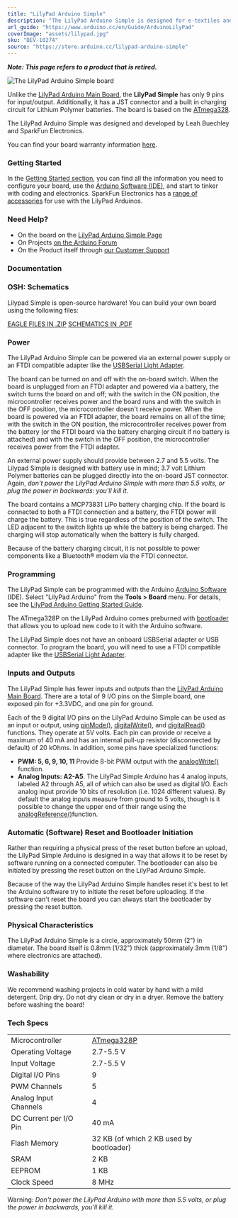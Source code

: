 ```yaml
---
title: "LilyPad Arduino Simple"
description: "The LilyPad Arduino Simple is designed for e-textiles and wearables projects. It can be sewn to fabric and similarly mounted power supplies, sensors and actuators with conductive thread."
url_guide: "https://www.arduino.cc/en/Guide/ArduinoLilyPad"
coverImage: "assets/lilypad.jpg"
sku: "DEV-10274"
source: "https://store.arduino.cc/lilypad-arduino-simple"
---
```


***Note: This page refers to a product that is retired.***

![The LilyPad Arduino Simple board](./assets/lilypad.jpg)

Unlike the [LilyPad Arduino Main Board](https://www.arduino.cc/en/Main/ArduinoBoardLilyPad), the **LilyPad Simple** has only 9 pins for input/output. Additionally, it has a JST connector and a built in charging circuit for Lithium Polymer batteries. The board is based on the [ATmega328](http://www.atmel.com/assets/Atmel-8271-8-bit-AVR-Microcontroller-ATmega48A-48PA-88A-88PA-168A-168PA-328-328P_datasheet_Complete.pdf).  
  
The LilyPad Arduino Simple was designed and developed by Leah Buechley and SparkFun Electronics.

You can find your board warranty information [here](https://www.arduino.cc/en/Main/warranty).

### Getting Started

In the [Getting Started section](https://www.arduino.cc/en/Guide/ArduinoLilyPad), you can find all the information you need to configure your board, use the [Arduino Software (IDE)](https://www.arduino.cc/en/Main/Software), and start to tinker with coding and electronics. SparkFun Electronics has a [range of accessories](http://www.sparkfun.com/commerce/categories.php?c=135) for use with the LilyPad Arduinos.

### Need Help?

* On the board on the [LilyPad Arduino Simple Page](http://lilypadarduino.org/?p=149)
* On Projects [on the Arduino Forum](https://forum.arduino.cc/index.php?board=3.0)
* On the Product itself through [our Customer Support](https://support.arduino.cc/hc)

### Documentation

### OSH: Schematics

Lilypad Simple is open-source hardware! You can build your own board using the following files:

[EAGLE FILES IN .ZIP](http://dlnmh9ip6v2uc.cloudfront.net/datasheets/Dev/LilyPad/LilyPad-Simple-v25.zip) 
[SCHEMATICS IN .PDF](http://dlnmh9ip6v2uc.cloudfront.net/datasheets/Dev/LilyPad/LilyPad-Simple-v25.pdf)

### Power

The LilyPad Arduino Simple can be powered via an external power supply or an FTDI compatible adapter like the [USBSerial Light Adapter](https://www.arduino.cc/en/Main/USBSerial).  
  
The board can be turned on and off with the on-board switch. When the board is unplugged from an FTDI adapter and powered via a battery, the switch turns the board on and off; with the switch in the ON position, the microcontroller receives power and the board runs and with the switch in the OFF position, the microcontroller doesn't receive power. When the board is powered via an FTDI adapter, the board remains on all of the time; with the switch in the ON position, the microcontroller receives power from the battery (or the FTDI board via the battery charging circuit if no battery is attached) and with the switch in the OFF position, the microcontroller receives power from the FTDI adapter.

An external power supply should provide between 2.7 and 5.5 volts. The Lilypad Simple is designed with battery use in mind; 3.7 volt Lithium Polymer batteries can be plugged directly into the on-board JST connector. Again, *don't power the LilyPad Arduino Simple with more than 5.5 volts, or plug the power in backwards: you'll kill it*.

The board contains a MCP73831 LiPo battery charging chip. If the board is connected to both a FTDI connection and a battery, the FTDI power will charge the battery. This is true regardless of the position of the switch. The LED adjacent to the switch lights up while the battery is being charged. The charging will stop automatically when the battery is fully charged.

Because of the battery charging circuit, it is not possible to power components like a Bluetooth® modem via the FTDI connector.

### Programming

The LilyPad Simple can be programmed with the Arduino [Arduino Software](https://www.arduino.cc/en/Main/Software) (IDE). Select "LilyPad Arduino" from the **Tools > Board** menu. For details, see the [LilyPad Arduino Getting Started Guide](https://www.arduino.cc/en/Guide/ArduinoLilyPad).

The ATmega328P on the LilyPad Arduino comes preburned with [bootloader](https://www.arduino.cc/en/Hacking/Bootloader?from=Tutorial.Bootloader) that allows you to upload new code to it with the Arduino software.

The LilyPad Simple does not have an onboard USBSerial adapter or USB connector. To program the board, you will need to use a FTDI compatible adapter like the [USBSerial Light Adapter](https://docs.arduino.cc/retired/boards/arduino-usb-2-serial-micro).

### Inputs and Outputs

The LilyPad Simple has fewer inputs and outputs than the [LilyPad Arduino Main Board](https://www.arduino.cc/en/Main/ArduinoBoardLilyPad). There are a total of 9 I/O pins on the Simple board, one exposed pin for +3.3VDC, and one pin for ground.

Each of the 9 digital I/O pins on the LilyPad Arduino Simple can be used as an input or output, using [pinMode()](https://www.arduino.cc/reference/en/language/functions/digital-io/pinmode/), [digitalWrite()](https://www.arduino.cc/en/Reference/DigitalWrite), and [digitalRead()](https://www.arduino.cc/reference/en/language/functions/digital-io/digitalread/) functions. They operate at 5V volts. Each pin can provide or receive a maximum of 40 mA and has an internal pull-up resistor (disconnected by default) of 20 kOhms. In addition, some pins have specialized functions:

* **PWM: 5, 6, 9, 10, 11** Provide 8-bit PWM output with the [analogWrite()](https://www.arduino.cc/en/Reference/AnalogWrite) function.
* **Analog Inputs: A2-A5**. The LilyPad Simple Arduino has 4 analog inputs, labeled A2 through A5, all of which can also be used as digital I/O. Each analog input provide 10 bits of resolution (i.e. 1024 different values). By default the analog inputs measure from ground to 5 volts, though is it possible to change the upper end of their range using the [analogReference()](https://www.arduino.cc/reference/en/language/functions/analog-io/analogreference/)function.

### Automatic (Software) Reset and Bootloader Initiation

Rather than requiring a physical press of the reset button before an upload, the LilyPad Simple Arduino is designed in a way that allows it to be reset by software running on a connected computer. The bootloader can also be initiated by pressing the reset button on the LilyPad Arduino Simple.

Because of the way the LilyPad Arduino Simple handles reset it's best to let the Arduino software try to initiate the reset before uploading. If the software can't reset the board you can always start the bootloader by pressing the reset button.

### Physical Characteristics

The LilyPad Arduino Simple is a circle, approximately 50mm (2") in diameter. The board itself is 0.8mm (1/32") thick (approximately 3mm (1/8") where electronics are attached).

### Washability

We recommend washing projects in cold water by hand with a mild detergent. Drip dry. Do not dry clean or dry in a dryer. Remove the battery before washing the board!

### Tech Specs


|                        |                                                                                                                    |
| ---------------------- | ------------------------------------------------------------------------------------------------------------------ |
| Microcontroller        | [ATmega328P](http://ww1.microchip.com/downloads/en/DeviceDoc/ATmega48A-PA-88A-PA-168A-PA-328-P-DS-DS40002061A.pdf) |
| Operating Voltage      | 2.7-5.5 V                                                                                                          |
| Input Voltage          | 2.7-5.5 V                                                                                                          |
| Digital I/O Pins       | 9                                                                                                                  |
| PWM Channels           | 5                                                                                                                  |
| Analog Input Channels  | 4                                                                                                                  |
| DC Current per I/O Pin | 40 mA                                                                                                              |
| Flash Memory           | 32 KB (of which 2 KB used by bootloader)                                                                           |
| SRAM                   | 2 KB                                                                                                               |
| EEPROM                 | 1 KB                                                                                                               |
| Clock Speed            | 8 MHz                                                                                                              |
  
Warning: *Don't power the LilyPad Arduino with more than 5.5 volts, or plug the power in backwards, you'll kill it.*